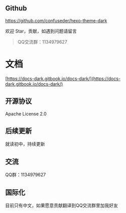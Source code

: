 ## Github

https://github.com/confuseder/hexo-theme-dark

欢迎 Star，贡献，如遇到问题请留言

> QQ交流群：1134979627

# 文档

[https://docs-dark.gitbook.io/docs-dark/](https://docs-dark.gitbook.io/docs-dark/)

## 开源协议

Apache License 2.0

## 后续更新

就读初中，持续更新

## 交流

QQ群：1134979627

## 国际化

目前只有中文，如果愿意贡献翻译到QQ交流群里加我好友
